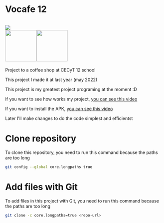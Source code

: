 # Vocafe 12 <br><br><img src="https://github.com/JesDev12U/vocafe12/assets/119618881/147185a3-206a-445a-a057-058832fe69a5"/><br><img src="https://github.com/JesDev12U/vocafe12/assets/119618881/21392f03-9593-4af1-9bb8-6b5aa3b771c1" width="100px"/><img src="https://github.com/JesDev12U/vocafe12/assets/119618881/51743d01-06fe-4736-8add-dff017c46f94" width="100px"/>

Project to a coffee shop at CECyT 12 school


This project I made it at last year (may 2022)

This project is my greatest project programing at the moment :D

If you want to see how works my project, <a href="https://photos.app.goo.gl/3k32VjKSYgrJjjHz8">you can see this video</a>

If you want to install the APK, <a href="https://photos.app.goo.gl/Hk29SvbisQA2CKS89">you can see this video</a>

Later I'll make changes to do the code simplest and efficientst

# Clone repository
To clone this repository, you need to run this command because the paths are too long
```bash
git config --global core.longpaths true
```

# Add files with Git
To add files in this project with Git, you need to run this command because the paths are too long
```bash
git clone -c core.longpaths=true <repo-url>
```

